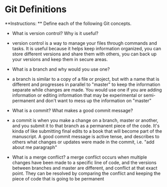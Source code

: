 # Git Definitions

**Instructions: ** Define each of the following Git concepts.

* What is version control?  Why is it useful?
 - version control is a way to manage your files through commands and tasks. It is useful because it helps keep information organized, you can store different versions and share them with others, you can back up your versions and keep them in secure areas.
* What is a branch and why would you use one?
 - a branch is similar to a copy of a file or project, but with a name that is different and progresses in parallel to "master" to keep the information separate while changes are made. You would use one if you are adding information or editing information that may be experimental or semi-permanent and don't want to mess up the information on "master"
* What is a commit? What makes a good commit message?
 - a commit is when you make a change on a branch, master or another, and you submit it to that branch as a permanent piece of the code. It's kinda of like submitting final edits to a book that will become part of the manuscript.
 A good commit message is active tense, and describes to others what changes or updates were made in the commit, i.e. "add about me paragraph"
* What is a merge conflict?
a merge conflict occurs when multiple changes have been made to a specific line of code, and the versions between branches and master are different, and conflict at that exact point. They can be resolved by comparing the conflict and keeping the piece of code that is going to be permanent